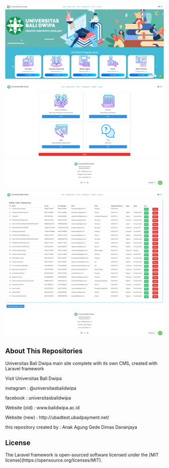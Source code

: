 <p align="center"><img src="https://github.com/dimasdananjaya/ubad-master-site/blob/master/public/resources/readme/pic1.png?raw=true)"></p>
<p align="center"><img src="https://github.com/dimasdananjaya/ubad-master-site/blob/master/public/resources/readme/pic2.png?raw=true)"></p>
<p align="center"><img src="https://github.com/dimasdananjaya/ubad-master-site/blob/master/public/resources/readme/pic3.png?raw=true)"></p>


## About This Repositories

Universitas Bali Dwipa main site complete with its own CMS, created with Laravel framework

Visit Universitas Bali Dwipa
<p>instagram     : @universitasbalidwipa</p>
<p>facebook      : universitasbalidwipa</p>
<p>Website (old)      : www.balidwipa.ac.id</p>
<p>Website (new)      : http://ubadtest.ubadpayment.net/</p>
<p>this repository created by : Anak Agung Gede Dimas Dananjaya</p>

## License

<p>The Laravel framework is open-sourced software licensed under the [MIT license](https://opensource.org/licenses/MIT).</p>
